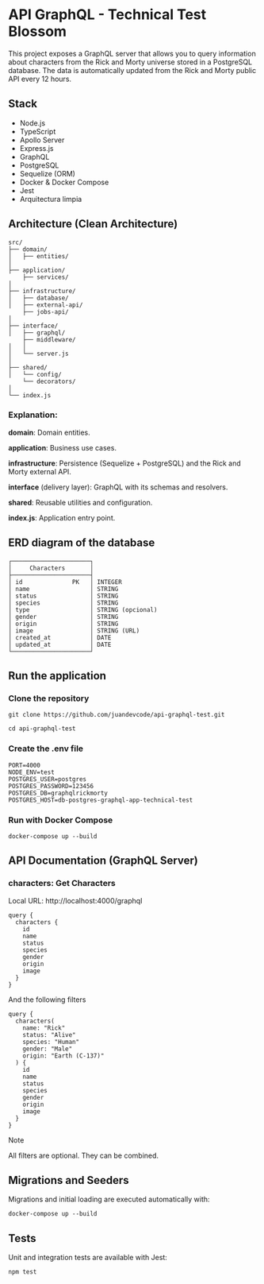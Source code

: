 # API GraphQL - Technical Test Blossom

This project exposes a GraphQL server that allows you to query information about characters from the Rick and Morty universe stored in a PostgreSQL database. The data is automatically updated from the Rick and Morty public API every 12 hours.

## Stack

- Node.js
- TypeScript
- Apollo Server
- Express.js
- GraphQL
- PostgreSQL
- Sequelize (ORM)
- Docker & Docker Compose
- Jest
- Arquitectura limpia

## Architecture (Clean Architecture)

```
src/
├── domain/
│   ├── entities/
│
├── application/
    ├── services/
│
├── infrastructure/
│   ├── database/
│   ├── external-api/
    ├── jobs-api/
│
├── interface/
│   ├── graphql/
    ├── middleware/
│   │
│   └── server.js
│
├── shared/
│   └── config/
    └── decorators/
│
└── index.js
```

### Explanation:

**domain**: Domain entities.

**application**: Business use cases.

**infrastructure**: Persistence (Sequelize + PostgreSQL) and the Rick and Morty external API.

**interface** (delivery layer): GraphQL with its schemas and resolvers.

**shared**: Reusable utilities and configuration.

**index.js**: Application entry point.

## ERD diagram of the database

```
┌──────────────────────┐
│     Characters       │
├──────────────────────┤
│ id              PK   │ INTEGER
│ name                 │ STRING
│ status               │ STRING
│ species              │ STRING
│ type                 │ STRING (opcional)
│ gender               │ STRING
│ origin               │ STRING
│ image                │ STRING (URL)
│ created_at           │ DATE
│ updated_at           │ DATE
└──────────────────────┘
```

## Run the application

### Clone the repository

```
git clone https://github.com/juandevcode/api-graphql-test.git
```

```
cd api-graphql-test
```

### Create the .env file

```
PORT=4000
NODE_ENV=test
POSTGRES_USER=postgres
POSTGRES_PASSWORD=123456
POSTGRES_DB=graphqlrickmorty
POSTGRES_HOST=db-postgres-graphql-app-technical-test
```

### Run with Docker Compose

```
docker-compose up --build
```

## API Documentation (GraphQL Server)

### characters: Get Characters

Local URL: http://localhost:4000/graphql

```
query {
  characters {
    id
    name
    status
    species
    gender
    origin
    image
  }
}

```

And the following filters

```
query {
  characters(
    name: "Rick"
    status: "Alive"
    species: "Human"
    gender: "Male"
    origin: "Earth (C-137)"
  ) {
    id
    name
    status
    species
    gender
    origin
    image
  }
}
```

> [!NOTE]
> All filters are optional. They can be combined.

## Migrations and Seeders

Migrations and initial loading are executed automatically with:

```
docker-compose up --build
```

## Tests

Unit and integration tests are available with Jest:

```
npm test
```
